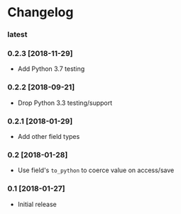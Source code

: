 # Changelog

### latest

### 0.2.3 [2018-11-29]
- Add Python 3.7 testing

### 0.2.2 [2018-09-21]
- Drop Python 3.3 testing/support

### 0.2.1  [2018-01-29]
- Add other field types

### 0.2  [2018-01-28]
- Use field's `to_python` to coerce value on access/save

### 0.1  [2018-01-27]
- Initial release